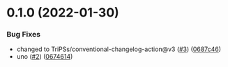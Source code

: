 # 0.1.0 (2022-01-30)


### Bug Fixes

* changed to TriPSs/conventional-changelog-action@v3 ([#3](https://github.com/diegolagospagopa/demo-release-project/issues/3)) ([0687c46](https://github.com/diegolagospagopa/demo-release-project/commit/0687c46b11d8a19afa2a273385ed31d69b2e4fb3))
* uno ([#2](https://github.com/diegolagospagopa/demo-release-project/issues/2)) ([0674614](https://github.com/diegolagospagopa/demo-release-project/commit/06746140a8c41273ee68ef88c092444448bc896d))




